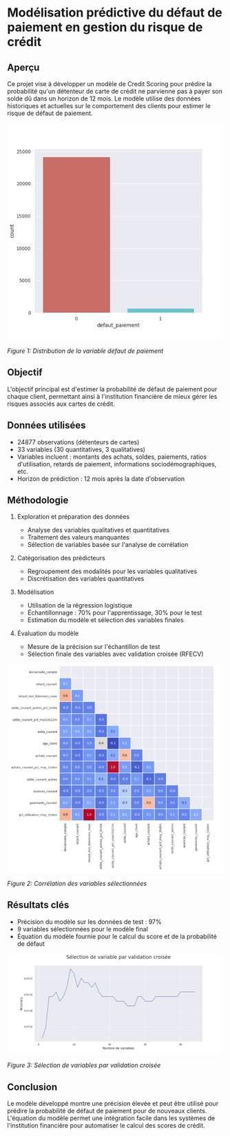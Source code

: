 # Modélisation prédictive du défaut de paiement en gestion du risque de crédit

## Aperçu
Ce projet vise à développer un modèle de Credit Scoring pour prédire la probabilité qu'un détenteur de carte de crédit ne parvienne pas à payer son solde dû dans un horizon de 12 mois. Le modèle utilise des données historiques et actuelles sur le comportement des clients pour estimer le risque de défaut de paiement.

![Distribution de la variable défaut de paiement](imgs/defaut_paiement.jpeg)

*Figure 1: Distribution de la variable défaut de paiement*

## Objectif
L'objectif principal est d'estimer la probabilité de défaut de paiement pour chaque client, permettant ainsi à l'institution financière de mieux gérer les risques associés aux cartes de crédit.

## Données utilisées
- 24877 observations (détenteurs de cartes)
- 33 variables (30 quantitatives, 3 qualitatives)
- Variables incluent : montants des achats, soldes, paiements, ratios d'utilisation, retards de paiement, informations sociodémographiques, etc.
- Horizon de prédiction : 12 mois après la date d'observation

## Méthodologie
1. Exploration et préparation des données
   - Analyse des variables qualitatives et quantitatives
   - Traitement des valeurs manquantes
   - Sélection de variables basée sur l'analyse de corrélation

2. Catégorisation des prédicteurs
   - Regroupement des modalités pour les variables qualitatives
   - Discrétisation des variables quantitatives

3. Modélisation
   - Utilisation de la régression logistique
   - Échantillonnage : 70% pour l'apprentissage, 30% pour le test
   - Estimation du modèle et sélection des variables finales

4. Évaluation du modèle
   - Mesure de la précision sur l'échantillon de test
   - Sélection finale des variables avec validation croisée (RFECV)

![Corrélation des variables sélectionnées](imgs/corr_final.png)

*Figure 2: Corrélation des variables sélectionnées*

## Résultats clés
- Précision du modèle sur les données de test : 97%
- 9 variables sélectionnées pour le modèle final
- Équation du modèle fournie pour le calcul du score et de la probabilité de défaut

![Sélection de variables par validation croisée](imgs/select_var.jpeg)

*Figure 3: Sélection de variables par validation croisée*

## Conclusion
Le modèle développé montre une précision élevée et peut être utilisé pour prédire la probabilité de défaut de paiement pour de nouveaux clients. L'équation du modèle permet une intégration facile dans les systèmes de l'institution financière pour automatiser le calcul des scores de crédit.
